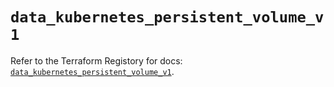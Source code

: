 # `data_kubernetes_persistent_volume_v1`

Refer to the Terraform Registory for docs: [`data_kubernetes_persistent_volume_v1`](https://registry.terraform.io/providers/hashicorp/kubernetes/2.25.1/docs/data-sources/persistent_volume_v1).

